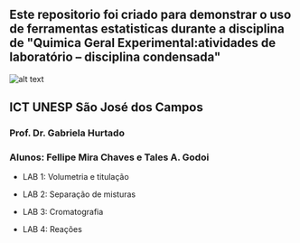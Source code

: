 ## Este repositorio foi criado para demonstrar o uso de ferramentas estatisticas durante a disciplina de "Quimica Geral Experimental:atividades de laboratório – disciplina condensada"

![alt text](https://www.ict.unesp.br/Home/ensino/pos-graduacao/desastresnaturais/logoict_transp.png)

## ICT UNESP São José dos Campos

### Prof. Dr. Gabriela Hurtado

### Alunos: Fellipe Mira Chaves e Tales A. Godoi

* LAB 1: Volumetria e titulação

* LAB 2: Separação de misturas

* LAB 3: Cromatografia

* LAB 4: Reações 
